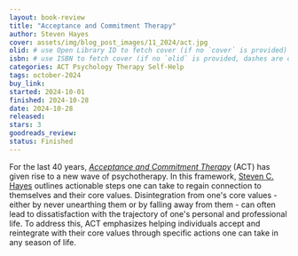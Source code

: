 ```yaml
---
layout: book-review
title: "Acceptance and Commitment Therapy"
author: Steven Hayes
cover: assets/img/blog_post_images/11_2024/act.jpg
olid: # use Open Library ID to fetch cover (if no `cover` is provided)
isbn: # use ISBN to fetch cover (if no `olid` is provided, dashes are optional)
categories: ACT Psychology Therapy Self-Help
tags: october-2024
buy_link:
started: 2024-10-01
finished: 2024-10-28
date: 2024-10-28
released: 
stars: 3
goodreads_review: 
status: Finished
---
```


For the last 40 years, [*Acceptance and Commitment Therapy*](https://stevenchayes.com/books/) (ACT) has given rise to a new wave of psychotherapy. In this framework, [Steven C. Hayes](https://stevenchayes.com/) outlines actionable steps one can take to regain connection to themselves and their core values. Disintegration from one's core values - either by never unearthing them or by falling away from them - can often lead to dissatisfaction with the trajectory of one's personal and professional life. To address this, ACT emphasizes helping individuals accept and reintegrate with their core values through specific actions one can take in any season of life.